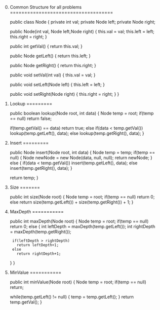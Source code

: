 0. Common Structure for all problems
====================================

    public class Node {
      private int val;
      private Node left;
      private Node right;

      public Node(int val, Node left,Node right) {
        this.val = val;
        this.left = left;
        this.right = right;
      }

      public int getVal() {
        return this.val;
      }

      public Node getLeft() {
        return this.left;
      }

      public Node getRight() {
        return this.right;
      }


      public void setVal(int val) {
        this.val = val;
      }

      public void setLeft(Node left) {
        this.left = left;
      }

      public void setRight(Node right) {
        this.right = right;
      }
    }

1. Lookup
=========

    public boolean lookup(Node root, int data) {
      Node temp = root;
      if(temp == null) 
        return false;

      if(temp.getVal() == data)
        return true;
      else if(data < temp.getVal())
        lookup(temp.getLeft(), data);
      else
        lookup(temp.getRight(), data);
    }

2. Insert
=========

    public Node insert(Node root, int data) {
      Node temp = temp;
      if(temp == null) {
        Node newNode = new Node(data, null, null);
        return newNode;
      }
      else {
        if(data < temp.getVal())
          insert(temp.getLeft(), data);
        else
          insert(temp.getRight(), data);
      }

      return temp;
    }

3. Size
=======

    public int size(Node root) {
      Node temp = root;
      if(temp == null)
        return 0;
      else
        return size(temp.getLeft()) + size(temp.getRight()) + 1;
    }

4. MaxDepth
===========

    public int maxDepth(Node root) {
      Node temp = root;
      if(temp == null)
        return 0;
      else {
        int leftDepth = maxDepth(temp.getLeft());
        int rightDepth = maxDepth(temp.getRight());

        if(leftDepth > rightDepth)
          return leftDepth+1;
        else
          return rightDepth+1;
      }
    }

5. MinValue
===========

    public int minValue(Node root) {
      Node temp = root;
      if(temp == null)
        return;

      while(temp.getLeft() != null) {
        temp = temp.getLeft();
      }
      return temp.getVal();
    }